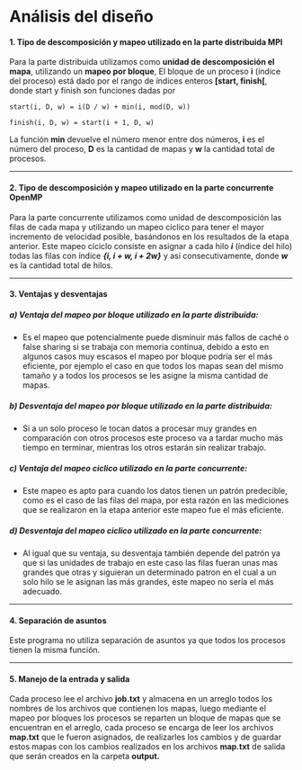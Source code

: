 # Análisis del diseño
 
#### 1. Tipo de descomposición y mapeo utilizado en la parte distribuida MPI
 
Para la parte distribuida utilizamos como **unidad de descomposición el mapa**,  utilizando un **mapeo por bloque**,  El bloque de un proceso **i** (índice del proceso) está dado por el rango de índices enteros **[start, finish[**, donde start y finish son funciones dadas por

`start(i, D, w) = i(D / w) + min(i, mod(D, w))`

`finish(i, D, w) = start(i + 1, D, w)`

La función **min** devuelve el número menor entre dos números, **i** es el número del proceso, **D** es la cantidad de mapas y **w** la cantidad total de procesos.

---
 
#### 2. Tipo de descomposición y mapeo utilizado en la parte concurrente OpenMP

Para la parte concurrente utilizamos como unidad de descomposición las filas de cada mapa y utilizando un mapeo cíclico para tener el mayor incremento de velocidad posible, basándonos en los resultados de la etapa anterior.
Este mapeo cíciclo consiste en asignar a cada hilo ***i*** (índice del hilo) todas las filas con índice ***{i, i + w, i + 2w}*** y así consecutivamente, donde ***w*** es la cantidad total de hilos. 

---
 
 
#### 3. Ventajas y desventajas

##### a) Ventaja del mapeo por bloque utilizado en la parte distribuida:

- Es el mapeo que potencialmente puede disminuir más fallos de caché o false sharing si se trabaja con memoria continua, debido a esto en algunos casos muy escasos el mapeo por bloque podría ser el más eficiente, por ejemplo el caso en que todos los mapas sean del mismo tamaño y a todos los procesos se les asigne la misma cantidad de mapas.

##### b) Desventaja del mapeo por bloque utilizado en la parte distribuida:

- Si a un solo proceso le tocan datos a procesar muy grandes en comparación con otros procesos este proceso va a tardar mucho más tiempo en terminar, mientras los otros estarán sin realizar trabajo.

##### c) Ventaja del mapeo ciclico utilizado en la parte concurrente:

- Este mapeo es apto para cuando los datos tienen un patrón predecible, como es el caso de las filas del mapa, por esta razón en las mediciones que se realizaron en la etapa anterior este mapeo fue el más eficiente.

##### d) Desventaja del mapeo ciclico utilizado en la parte concurrente:

- Al igual que su ventaja, su desventaja también depende del patrón ya que si las unidades de trabajo en este caso las filas fueran unas mas grandes que otras y siguieran un determinado patron en el cual a un solo hilo se le asignan las más grandes, este mapeo no sería el más adecuado.

---

#### 4. Separación de asuntos

Este programa no utiliza separación de asuntos ya que todos los procesos tienen la misma función.

---

 
#### 5. Manejo de la entrada y salida

Cada proceso lee el archivo **job.txt** y almacena en un arreglo todos los nombres de los archivos que contienen los mapas, luego mediante el mapeo por bloques los procesos se reparten un bloque de mapas que se encuentran en el arreglo, cada proceso se encarga de leer los archivos **map.txt** que le fueron asignados, de realizarles los cambios y de guardar estos mapas con los cambios realizados en los archivos **map.txt** de salida que serán creados en la carpeta **output.**
 


